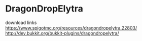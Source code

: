 # DragonDropElytra

download links
https://www.spigotmc.org/resources/dragondropelytra.22803/
http://dev.bukkit.org/bukkit-plugins/dragondropelytra/
